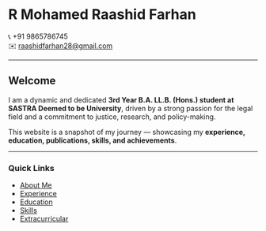 # R Mohamed Raashid Farhan

📞 +91 9865786745  
✉️ raashidfarhan28@gmail.com  

---

## Welcome

I am a dynamic and dedicated **3rd Year B.A. LL.B. (Hons.) student at SASTRA Deemed to be University**, driven by a strong passion for the legal field and a commitment to justice, research, and policy-making.

This website is a snapshot of my journey — showcasing my **experience, education, publications, skills, and achievements**.

---

### Quick Links
- [About Me](about.md)
- [Experience](experience.md)
- [Education](education.md)
- [Skills](skills.md)
- [Extracurricular](extracurricular.md)

